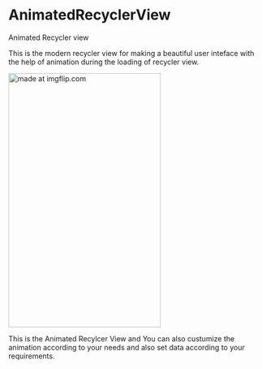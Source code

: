 # AnimatedRecyclerView
Animated Recycler view 

This is the modern recycler view for making a beautiful user inteface with the help of animation during the loading of recycler view.

<a href="https://imgflip.com/gif/32cm00"><img src="https://i.imgflip.com/32cm00.gif" title="made at imgflip.com" width="300" height="500"/></a>

This is the Animated Recylcer View and You can also custumize the animation according to your needs and also set data according to your requirements.
